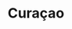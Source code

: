 ---
published:  false
title:			"Curaçao"
post_path:	2017-03-17-curacao
date_start:	2017/03/17
date_end:		2017/03/20
lat:        12.2082
lon:        -69.2132
metadata:
  - year: 2017
  - cities:
      - Willemstad
      - Jan Thiel
  - countries:
      - Curaçao
  - continents:
      - South America
  - regions:
      - Caribbean
photos:
  - ext:		01.jpg
    class:	vertical
---